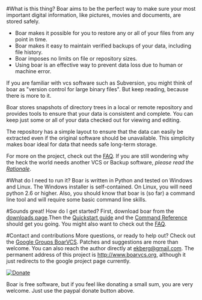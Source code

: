 #What is this thing?
Boar aims to be the perfect way to make sure your most important digital information, like pictures, movies and documents, are stored safely. 

  * Boar makes it possible for you to restore any or all of your files from any point in time.
  * Boar makes it easy to maintain verified backups of your data, including file history.
  * Boar imposes no limits on file or repository sizes.
  * Using boar is an effective way to prevent data loss due to human or machine error.

If you are familiar with vcs software such as Subversion, you might think of boar as "version control for large binary files". But keep reading, because there is more to it.

Boar stores snapshots of directory trees in a local or remote repository and provides tools to ensure that your data is consistent and complete. You can keep just some or all of your data checked out for viewing and editing. 

The repository has a simple layout to ensure that the data can easily be extracted even if the original software should be unavailable. This simplicity makes boar ideal for data that needs safe long-term storage.

For more on the project, check out the [FAQ](https://bitbucket.org/mats_ekberg/boar/wiki/FAQ). If you are still wondering why the heck the world needs another VCS or Backup software, *please read the [Rationale](https://bitbucket.org/mats_ekberg/boar/wiki/Rationale)*.

#What do I need to run it?
Boar is written in Python and tested on Windows and Linux. The Windows installer is self-contained. On Linux, you will need python 2.6 or higher. Also, you should know that boar is (so far) a command line tool and will require some basic command line skills.

#Sounds great! How do I get started?
First, download boar from the [downloads page](https://bitbucket.org/mats_ekberg/boar/downloads).Then the [Quickstart guide](https://bitbucket.org/mats_ekberg/boar/wiki/Quickstart) and the [Command Reference](https://bitbucket.org/mats_ekberg/boar/wiki/CommandReference) should get you going. You might also want to check out the [FAQ](https://bitbucket.org/mats_ekberg/boar/wiki/FAQ).

#Contact and contributions
More questions, or ready to help out? Check out the [Google Groups BoarVCS](https://groups.google.com/forum/#!forum/boarvcs). Patches and suggestions are more than welcome. You can also reach the author directly at ekberg@gmail.com. The permanent address of this project is http://www.boarvcs.org, although it just redirects to the google project page currently.

[![Donate](https://www.paypal.com/en_US/i/btn/btn_donateCC_LG.gif)](https://www.paypal.com/cgi-bin/webscr?cmd=_donations&business=ekberg%40gmail%2ecom&lc=SE&item_name=Mats%20Ekberg%20%2f%20boar%20development&item_number=boar&currency_code=USD&bn=PP%2dDonationsBF%3abtn_donateCC_LG%2egif%3aNonHosted)

Boar is free software, but if you feel like donating a small sum, you are very welcome. Just use the paypal donate button above. 
